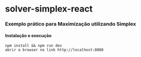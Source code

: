 # solver-simplex-react

### Exemplo prático para Maximização utilizando Simplex

#### Instalação e execução
    npm install && npm run dev 
    abrir o browser no link http://localhost:8080


